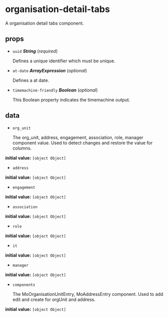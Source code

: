 # organisation-detail-tabs 

A organisation detail tabs component. 

## props 

- `uuid` ***String*** (*required*) 

  Defines a unique identifier which must be unique. 

- `at-date` ***ArrayExpression*** (*optional*) 

  Defines a at date. 

- `timemachine-friendly` ***Boolean*** (*optional*) 

  This Boolean property indicates the timemachine output. 

## data 

- `org_unit` 

  The org_unit, address, engagement, association, role, manager component value.
  Used to detect changes and restore the value for columns. 

**initial value:** `[object Object]` 

- `address` 

**initial value:** `[object Object]` 

- `engagement` 

**initial value:** `[object Object]` 

- `association` 

**initial value:** `[object Object]` 

- `role` 

**initial value:** `[object Object]` 

- `it` 

**initial value:** `[object Object]` 

- `manager` 

**initial value:** `[object Object]` 

- `components` 

  The MoOrganisationUnitEntry, MoAddressEntry component.
  Used to add edit and create for orgUnit and address. 

**initial value:** `[object Object]` 

